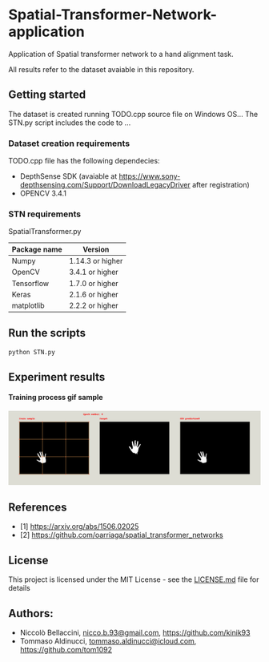 # Spatial-Transformer-Network-application
Application of Spatial transformer network to a hand alignment task.

All results refer to the dataset avaiable in this repository.

## Getting started
The dataset is created running TODO.cpp source file on Windows OS...
The STN.py script includes the code to ...

### Dataset creation requirements
TODO.cpp file has the following dependecies:
* DepthSense SDK (avaiable at https://www.sony-depthsensing.com/Support/DownloadLegacyDriver after registration)
* OPENCV 3.4.1

### STN requirements
SpatialTransformer.py

Package name | Version
------------ | -------------
Numpy | 1.14.3 or higher
OpenCV | 3.4.1 or higher
Tensorflow | 1.7.0 or higher
Keras | 2.1.6 or higher
matplotlib | 2.2.2 or higher

## Run the scripts

```
python STN.py
```

## Experiment results

#### Training process gif sample

![Alt Text](https://github.com/kinik93/Spatial-Transformer-Network-application/blob/master/STNres.gif)


## References
 * [1] https://arxiv.org/abs/1506.02025
 * [2] https://github.com/oarriaga/spatial_transformer_networks

## License

This project is licensed under the MIT License - see the [LICENSE.md](LICENSE.md) file for details

## Authors:
* Niccolò Bellaccini, nicco.b.93@gmail.com, https://github.com/kinik93
* Tommaso Aldinucci, tommaso.aldinucci@icloud.com, https://github.com/tom1092


